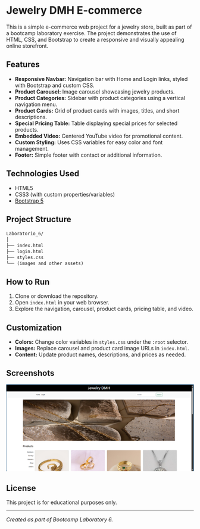 # Jewelry DMH E-commerce

This is a simple e-commerce web project for a jewelry store, built as part of a bootcamp laboratory exercise. The project demonstrates the use of HTML, CSS, and Bootstrap to create a responsive and visually appealing online storefront.

## Features

- **Responsive Navbar:** Navigation bar with Home and Login links, styled with Bootstrap and custom CSS.
- **Product Carousel:** Image carousel showcasing jewelry products.
- **Product Categories:** Sidebar with product categories using a vertical navigation menu.
- **Product Cards:** Grid of product cards with images, titles, and short descriptions.
- **Special Pricing Table:** Table displaying special prices for selected products.
- **Embedded Video:** Centered YouTube video for promotional content.
- **Custom Styling:** Uses CSS variables for easy color and font management.
- **Footer:** Simple footer with contact or additional information.

## Technologies Used

- HTML5
- CSS3 (with custom properties/variables)
- [Bootstrap 5](https://getbootstrap.com/)

## Project Structure

```
Laboratorio_6/
│
├── index.html
├── login.html
├── styles.css
└── (images and other assets)
```

## How to Run

1. Clone or download the repository.
2. Open `index.html` in your web browser.
3. Explore the navigation, carousel, product cards, pricing table, and video.

## Customization

- **Colors:** Change color variables in `styles.css` under the `:root` selector.
- **Images:** Replace carousel and product card image URLs in `index.html`.
- **Content:** Update product names, descriptions, and prices as needed.

## Screenshots

![Screenshot of Jewelry DMH E-commerce](https://github.com/deividali/Laboratorio_6/blob/main/Screenshot.png)

## License

This project is for educational purposes only.

---

*Created as part of Bootcamp Laboratory 6.*
